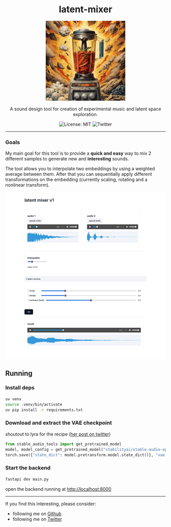 <h1 align="center">
    latent-mixer
</h1>

<p align="center">
  <img src="./assets/cover.webp" width="250" alt="Image of a blender">
</p>

<p align="center">
    A sound design tool for creation of experimental music and latent space exploration.
</p>

<p align="center">
    <a 
        href="https://opensource.org/licenses/MIT" 
        target="_blank"
        style="text-decoration: none"
    >
        <img src="https://img.shields.io/badge/License-MIT-green.svg" alt="License: MIT">
    </a>
    <a 
        href="https://twitter.com/mcaaroni" 
        target="_blank"
        style="text-decoration: none"
    >
        <img src="https://img.shields.io/twitter/url/https/twitter.com/mcaaroni.svg?style=social&label=Follow%20%40mcaaroni" alt="Twitter">
    </a>
</p>

---

### Goals

My main goal for this tool is to provide a **quick and easy** way to mix 2 different samples to generate new
and **interesting** sounds.

The tool allows you to interpolate two embeddings by using a weighted average between them.
After that you can sequentially apply different transformations on the embedding (currently scaling, rotating and a nonlinear transform).

<p align="center">
  <img src="./assets/screen.jpg" width="500" alt="Screenshot of the tool">
</p>

## Running

### Install deps

```sh
uv venv
source .venv/bin/activate
uv pip install -r requirements.txt
```

### Download and extract the VAE checkpoint

shoutout to lyra for the recipe ([her post on twitter](https://twitter.com/_lyraaaa_/status/1804256808900661562))

```python
from stable_audio_tools import get_pretrained_model
model, model_config = get_pretrained_model("stabilityai/stable-audio-open-1.0")
torch.save({"state_dict": model.pretransform.model.state_dict()}, "vae.ckpt")
```

### Start the backend

```sh
fastapi dev main.py
```

open the backend running at [http://localhost:8000](http://localhost:8000)

---

If you find this interesting, please consider:

- following me on [Github](https://github.com/aaronabebe)
- following me on [Twitter](https://twitter.com/mcaaroni)
